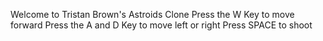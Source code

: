 Welcome to Tristan Brown's Astroids Clone
Press the W Key to move forward
Press the A and D Key to move left or right
Press SPACE to shoot
